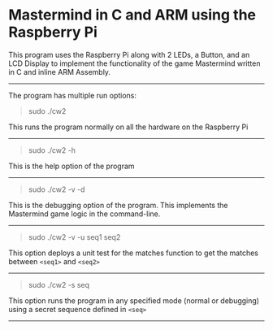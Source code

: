 ﻿# Mastermind in C and ARM using the Raspberry Pi
This program uses the Raspberry Pi along with 2 LEDs, a Button, and an LCD Display to implement the functionality of the game Mastermind written in C and inline ARM Assembly.
___
The program has multiple run options:

> 	sudo ./cw2

This runs the program normally on all the hardware on the Raspberry Pi
____

> sudo ./cw2 -h

This is the help option of the program
___
> sudo ./cw2 -v -d

This is the debugging option of the program. This implements the Mastermind game logic in the command-line.
___
> sudo ./cw2 -v -u seq1 seq2

This option deploys a unit test for the matches function to get the matches between `<seq1>` and `<seq2>` 
___
> sudo ./cw2 -s seq

This option runs the program in any specified mode (normal or debugging) using a secret sequence defined in `<seq>`
___
